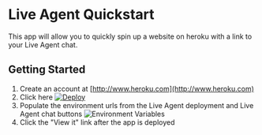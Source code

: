 # Live Agent Quickstart

This app will allow you to quickly spin up a website on heroku with a link to your Live Agent chat.

## Getting Started
1. Create an account at [http://www.heroku.com](http://www.heroku.com)
2. Click here [![Deploy](https://www.herokucdn.com/deploy/button.png)](https://heroku.com/deploy?template=https://github.com/pcon/liveagent-quickstart)
3. Populate the environment urls from the Live Agent deployment and Live Agent chat buttons
![Environment Variables](https://raw.githubusercontent.com/pcon/liveagent-quickstart/master/assets/environment_urls.png)
4. Click the "View it" link after the app is deployed